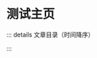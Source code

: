 <script setup lang="ts">
    import { data } from './tech.data.ts'
    import ArticleList from '../components/ArticleList.vue'
</script>

# 测试主页

::: details 文章目录（时间降序）

<ArticleList :source="data" isDescending />

:::